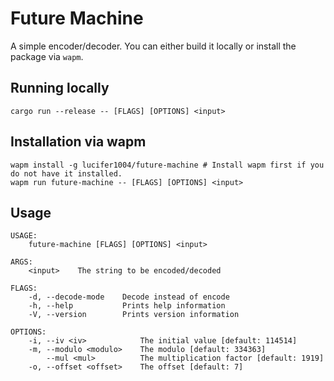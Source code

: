 # Future Machine

A simple encoder/decoder. You can either build it locally or install the package via `wapm`.

## Running locally

```shell
cargo run --release -- [FLAGS] [OPTIONS] <input>
```

## Installation via wapm

```shell
wapm install -g lucifer1004/future-machine # Install wapm first if you do not have it installed.
wapm run future-machine -- [FLAGS] [OPTIONS] <input>
```

## Usage

```shell
USAGE:
    future-machine [FLAGS] [OPTIONS] <input>

ARGS:
    <input>    The string to be encoded/decoded

FLAGS:
    -d, --decode-mode    Decode instead of encode
    -h, --help           Prints help information
    -V, --version        Prints version information

OPTIONS:
    -i, --iv <iv>            The initial value [default: 114514]
    -m, --modulo <modulo>    The modulo [default: 334363]
        --mul <mul>          The multiplication factor [default: 1919]
    -o, --offset <offset>    The offset [default: 7]
```
